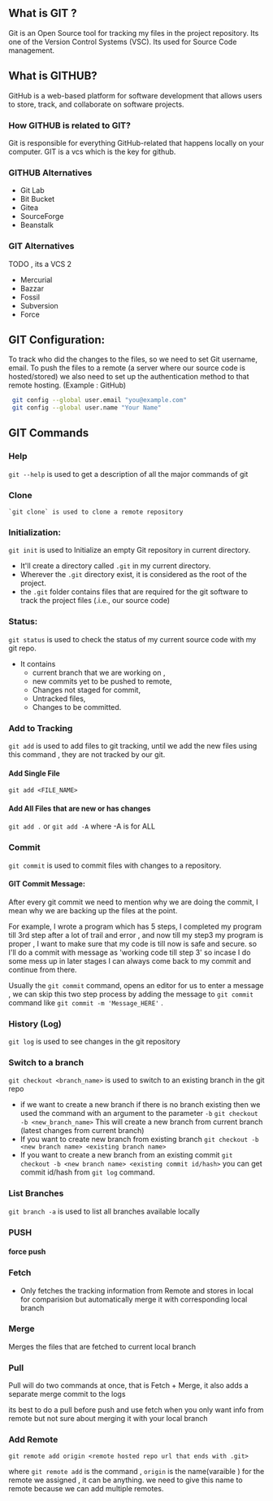 
## What is GIT ?
Git is an Open Source tool for tracking my files in the project repository.  Its one of the Version Control Systems (VSC). Its used for Source Code management. 
## What is GITHUB?
GitHub is a web-based platform for software development that allows users to store, track, and collaborate on software projects.
### How GITHUB is related to GIT?
Git is responsible for everything GitHub-related that happens locally on your computer. GIT is a vcs which is the key for github.
### GITHUB Alternatives
- Git Lab
- Bit Bucket
- Gitea
- SourceForge
- Beanstalk
### GIT Alternatives
TODO , its a VCS 2
- Mercurial
- Bazzar
- Fossil
- Subversion
- Force
## GIT Configuration:

To track who did the changes to the files, so we need to set Git username, email. 
To push the files to a remote (a server where our source code is hosted/stored) we also need to set up the authentication method to that remote hosting. (Example : GitHub)

```bash
 git config --global user.email "you@example.com"
 git config --global user.name "Your Name"

```

## GIT Commands
### Help
 `git --help` is used to get a description of all the major commands of git

### Clone

	`git clone` is used to clone a remote repository

### Initialization:
`git init` is used to Initialize an empty Git repository in current directory. 
- It'll create a directory called `.git` in my current directory. 
- Wherever the `.git` directory exist, it is considered as the root of the project. 
- the `.git` folder contains files that are required for the git software to track the project files (.i.e., our source code)

### Status:
`git status` is used to  check the status of my current source code with my git repo. 
- It contains
	- current branch that we are working on , 
	- new commits yet to be pushed to remote,
	- Changes not staged for commit,
	- Untracked files, 
	- Changes to be committed.

### Add to Tracking
`git add` is used to add files to git tracking, until we add the new files using this command , they are not tracked by our git.
#### Add Single File
`git add <FILE_NAME>` 

#### Add All Files that are new or has changes
`git add .`  or `git add -A`  where -A is for ALL








### Commit

`git commit` is used to commit files with changes to a repository.
#### GIT Commit Message:
After every git commit we need to mention why we are doing the commit, I mean why we are backing up the files at the point.  

For example, I wrote a program which has 5 steps, I completed my program till 3rd step after a lot of trail and error , and now till my step3 my program is proper , I want to make sure that my code is till now is safe and secure. so I'll do a commit with message as 'working code till step 3' so incase I do some mess up in later stages I can always come back to my commit and continue from there. 

Usually the `git commit`  command, opens an editor for us to enter a message , we can skip this two step process by adding the message to `git commit` command like
	`git commit -m 'Message_HERE'` . 



### History (Log)
`git log` is used to see changes in the git repository


### Switch to a branch

`git checkout <branch_name>` is used to switch to an existing branch in the git repo 

- if we want to create a new branch if there is no branch existing then we used the command with an argument to the parameter `-b` 
	`git checkout -b <new_branch_name>` 
	This will create a new branch from current branch (latest changes from current branch)
- If you want to create new branch from existing branch
	`git checkout -b <new branch name> <existing branch name>`
- If you want to create a new branch from an existing commit
	`git checkout -b <new branch name> <existing commit id/hash>`
	you can get commit id/hash from `git log` command.


### List Branches

 `git branch -a` is used to list all branches available locally



### PUSH

#### force push 
### Fetch
- Only fetches the tracking information from Remote and stores in local for comparision but automatically merge it with corresponding local branch
### Merge

Merges the files that are fetched to current local branch
### Pull

Pull will do two commands at once, that is Fetch + Merge, it also adds a separate merge commit to the logs 

its best to do a pull before push and use fetch when you only want info from remote but not sure about merging it with your local branch

### Add Remote 
`git remote add origin <remote hosted repo url that ends with .git>`

where `git remote add` is the command , `origin` is the name(varaible ) for the remote we assigned , it can be anything. we need to give this name to remote because we can add multiple remotes. 

